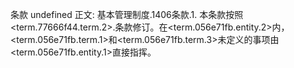 条款 undefined 正文:
基本管理制度.1406条款.1. 本条款按照<term.77666f44.term.2>.条款修订。在<term.056e71fb.entity.2>内，<term.056e71fb.term.1>和<term.056e71fb.term.3>未定义的事项由<term.056e71fb.entity.1>直接指挥。
